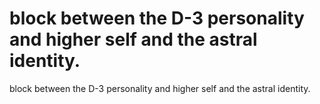 # block between the D-3 personality and higher self and the astral identity.

block between the D-3 personality and higher self and the astral identity.